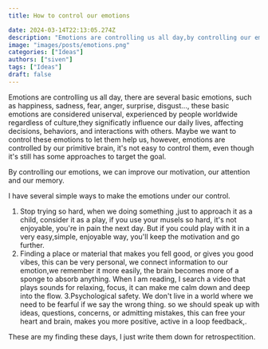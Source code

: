 ```yaml
---
title: How to control our emotions

date: 2024-03-14T22:13:05.274Z
description: "Emotions are controlling us all day,by controlling our emotions, we can improve our motivation, our attention and our memory"
image: "images/posts/emotions.png"
categories: ["Ideas"]
authors: ["siven"]
tags: ["Ideas"]
draft: false
---
```

Emotions are controlling us all day, there are several basic emotions, such as happiness, sadness, fear, anger, surprise, disgust..., these basic emotions are considered uniserval, experienced by people worldwide regardless of culture,they significatly influence our daily lives, affecting decisions, behaviors, and interactions with others. Maybe we want to control these emotions to let them help us, however, emotions are controlled by our primitive brain, it's not easy to control them, even though it's still has some approaches to target the goal.

By controlling our emotions, we can improve our motivation, our attention and our memory.

I have several simple ways to make the emotions under our control.

1. Stop trying so hard, when we doing something ,just to approach it as a child, consider it as a play, if you use your musels so hard, it's not enjoyable, you're in pain the next day. But if you could play with it in a very easy,simple, enjoyable way, you'll keep the motivation and go further.
2. Finding a place or material that makes you fell good, or gives you good vibes, this can be very personal,
we connect information to our emotion,we remember it more easily, the brain becomes more of a sponge to absorb anything. When I am reading, I search a video that plays sounds for relaxing, focus, it can make me calm down and deep into the flow.
3.Psychological safety. We don't live in a world where we need to be fearful if we say the wrong thing. so we should speak up with ideas, questions,  concerns, or admitting mistakes, this can free your heart and brain, makes you more positive, active in a loop feedback,.

These are my finding these days, I just write them down for retrospectition.